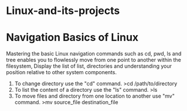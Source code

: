 # Linux-and-its-projects
# Navigation Basics of Linux

Mastering the basic Linux navigation commands such as cd, pwd, ls and tree enables you to flowlessly move from one point to another within the filesystem, Display the list of list, directories and understanding your position relative to other system components.

1. To change directory use the "cd" command.  >cd /path/to/directory
2. To list the content of a directory use the "ls" command.  >ls
3. To move files and directory from one location to another use "mv" command. >mv source_file destination_file
